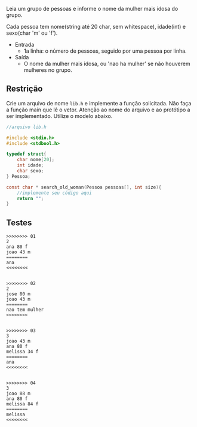 Leia um grupo de pessoas e informe o nome da mulher mais idosa do grupo.

Cada pessoa tem nome(string até 20 char, sem whitespace), idade(int) e sexo(char 'm' ou 'f').

- Entrada
    - 1a linha: o número de pessoas, seguido por uma pessoa por linha.
- Saída
    - O nome da mulher mais idosa, ou 'nao ha mulher' se não houverem mulheres no grupo.

## Restrição

Crie um arquivo de nome `lib.h` e implemente a função solicitada. Não faça a função main que lê o vetor. Atenção ao nome do arquivo e ao protótipo a ser implementado. Utilize o modelo abaixo.

```c
//arquivo lib.h

#include <stdio.h>
#include <stdbool.h>

typedef struct{
    char nome[20];
    int idade;
    char sexo;
} Pessoa;

const char * search_old_woman(Pessoa pessoas[], int size){
    //implemente seu código aqui
    return "";
}
```


## Testes

```
>>>>>>>> 01
2
ana 80 f
joao 43 m
========
ana
<<<<<<<<


>>>>>>>> 02
2
jose 80 m
joao 43 m
========
nao tem mulher
<<<<<<<<


>>>>>>>> 03
3
joao 43 m
ana 80 f
melissa 34 f
========
ana
<<<<<<<<


>>>>>>>> 04
3
joao 88 m
ana 80 f
melissa 84 f
========
melissa
<<<<<<<<

```

<!---

>>>>>>>> 05
3
joao 88 m
ferrim 80 m
melios 84 m
========
nao tem mulher
<<<<<<<<


>>>>>>>> 06
7
maria 11 f
joao 43 m
francisco 12 m
meire 71 f
sergio 14 m
strange 81 m
mogli 45 m
========
meire
<<<<<<<<


>>>>>>>> 07
6
maria 11 f
joao 43 m
francisco 12 m
meire 71 f
strange 81 m
sergio 101 m
========
meire
<<<<<<<<


>>>>>>>> 08
5
maria 99 f
strange 81 m
joao 43 m
meire 71 f
sergio 14 m
========
maria
<<<<<<<<


>>>>>>>> 09
7
mario 80 m
joao 43 m
francisco 12 m
meire 73 f
sergio 72 f
strange 81 m
mogli 45 m
========
meire
<<<<<<<<

--->